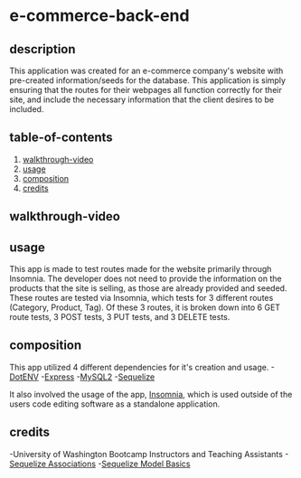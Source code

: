 # e-commerce-back-end

## description
This application was created for an e-commerce company's website with pre-created information/seeds for the database. This application is simply ensuring that the routes for their webpages all function correctly for their site, and include the necessary information that the client desires to be included. 

## table-of-contents
1. [walkthrough-video](#walkthrough-video)
2. [usage](#usage)
3. [composition](#composition)
4. [credits](#credits)

## walkthrough-video

## usage
This app is made to test routes made for the website primarily through Insomnia. The developer does not need to provide the information on the products that the site is selling, as those are already provided and seeded. These routes are tested via Insomnia, which tests for 3 different routes (Category, Product, Tag). Of these 3 routes, it is broken down into 6 GET route tests, 3 POST tests, 3 PUT tests, and 3 DELETE tests. 

## composition
This app utilized 4 different dependencies for it's creation and usage. 
-[DotENV](https://www.npmjs.com/package/dotenv)
-[Express](https://www.npmjs.com/package/express)
-[MySQL2](https://www.npmjs.com/package/mysql2)
-[Sequelize](https://sequelize.org/)

It also involved the usage of the app, [Insomnia](https://insomnia.rest/), which is used outside of the users code editing software as a standalone application.

## credits
-University of Washington Bootcamp Instructors and Teaching Assistants
-[Sequelize Associations](https://sequelize.org/docs/v6/core-concepts/assocs/)
-[Sequelize Model Basics](https://sequelize.org/docs/v6/core-concepts/model-basics/)